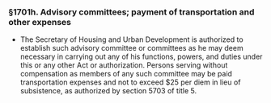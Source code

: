 ### §1701h. Advisory committees; payment of transportation and other expenses
* The Secretary of Housing and Urban Development is authorized to establish such advisory committee or committees as he may deem necessary in carrying out any of his functions, powers, and duties under this or any other Act or authorization. Persons serving without compensation as members of any such committee may be paid transportation expenses and not to exceed $25 per diem in lieu of subsistence, as authorized by section 5703 of title 5.